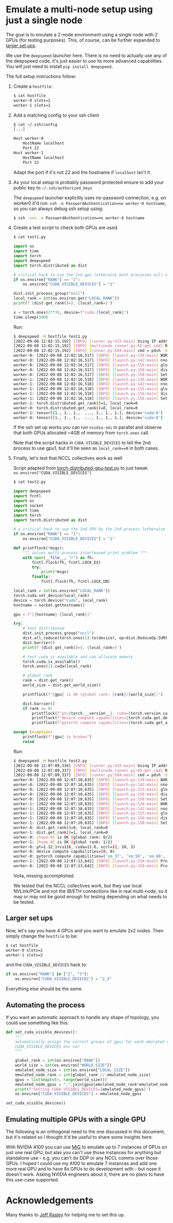 # Emulate a multi-node setup using just a single node

The goal is to emulate a 2-node environment using a single node with 2 GPUs (for testing purposes). This, of course, can be further expanded to [larger set ups](#larger-set-ups).

We use the `deepspeed` launcher here. There is no need to actually use any of the deepspeed code, it's just easier to use its more advanced capabilities. You will just need to install `pip install deepspeed`.

The full setup instructions follow:

1. Create a `hostfile`:
   
    ```bash
    $ cat hostfile
    worker-0 slots=1
    worker-1 slots=1
    ```

2. Add a matching config to your ssh client

    ```bash
    $ cat ~/.ssh/config
    [...]
    
    Host worker-0
        HostName localhost
        Port 22
    Host worker-1
        HostName localhost
        Port 22
    ```

    Adapt the port if it's not 22 and the hostname if `localhost` isn't it.


3. As your local setup is probably password protected ensure to add your public key to `~/.ssh/authorized_keys`

    The `deepspeed` launcher explicitly uses no-password connection, e.g. on worker0 it'd run: `ssh -o PasswordAuthentication=no worker-0 hostname`, so you can always debug ssh setup using:

    ```bash
    $ ssh -vvv -o PasswordAuthentication=no worker-0 hostname
    ```

4. Create a test script to check both GPUs are used.

    ```bash
    $ cat test1.py
    ```

    ```python
    import os
    import time
    import torch
    import deepspeed
    import torch.distributed as dist
    
    # critical hack to use the 2nd gpu (otherwise both processes will use gpu0)
    if os.environ["RANK"] == "1":
        os.environ["CUDA_VISIBLE_DEVICES"] = "1"
    
    dist.init_process_group("nccl")
    local_rank = int(os.environ.get("LOCAL_RANK"))
    print(f'{dist.get_rank()=}, {local_rank=}')
    
    x = torch.ones(2**30, device=f"cuda:{local_rank}")
    time.sleep(100)
    ```

    Run:
   
    ```bash
    $ deepspeed -H hostfile test1.py
    [2022-09-08 12:02:15,192] [INFO] [runner.py:415:main] Using IP address of 192.168.0.17 for node worker-0
    [2022-09-08 12:02:15,192] [INFO] [multinode_runner.py:65:get_cmd] Running on the following workers: worker-0,worker-1
    [2022-09-08 12:02:15,192] [INFO] [runner.py:504:main] cmd = pdsh -S -f 1024 -w worker-0,worker-1 export PYTHONPATH=/mnt/nvme0/code/huggingface/multi-node-emulate-ds;  cd /mnt/nvme0/code/huggingface/multi-node-emulate-ds; /home/stas/anaconda3/envs/py38-pt112/bin/python -u -m deepspeed.launcher.launch --world_info=eyJ3b3JrZXItMCI6IFswXSwgIndvcmtlci0xIjogWzBdfQ== --node_rank=%n --master_addr=192.168.0.17 --master_port=29500 test1.py
    worker-0: [2022-09-08 12:02:16,517] [INFO] [launch.py:136:main] WORLD INFO DICT: {'worker-0': [0], 'worker-1': [0]}
    worker-0: [2022-09-08 12:02:16,517] [INFO] [launch.py:142:main] nnodes=2, num_local_procs=1, node_rank=0
    worker-0: [2022-09-08 12:02:16,517] [INFO] [launch.py:155:main] global_rank_mapping=defaultdict(<class 'list'>, {'worker-0': [0], 'worker-1': [1]})
    worker-0: [2022-09-08 12:02:16,517] [INFO] [launch.py:156:main] dist_world_size=2
    worker-0: [2022-09-08 12:02:16,517] [INFO] [launch.py:158:main] Setting CUDA_VISIBLE_DEVICES=0
    worker-1: [2022-09-08 12:02:16,518] [INFO] [launch.py:136:main] WORLD INFO DICT: {'worker-0': [0], 'worker-1': [0]}
    worker-1: [2022-09-08 12:02:16,518] [INFO] [launch.py:142:main] nnodes=2, num_local_procs=1, node_rank=1
    worker-1: [2022-09-08 12:02:16,518] [INFO] [launch.py:155:main] global_rank_mapping=defaultdict(<class 'list'>, {'worker-0': [0], 'worker-1': [1]})
    worker-1: [2022-09-08 12:02:16,518] [INFO] [launch.py:156:main] dist_world_size=2
    worker-1: [2022-09-08 12:02:16,518] [INFO] [launch.py:158:main] Setting CUDA_VISIBLE_DEVICES=0
    worker-1: torch.distributed.get_rank()=1, local_rank=0
    worker-0: torch.distributed.get_rank()=0, local_rank=0
    worker-1: tensor([1., 1., 1.,  ..., 1., 1., 1.], device='cuda:0')
    worker-0: tensor([1., 1., 1.,  ..., 1., 1., 1.], device='cuda:0')
    ```

    If the ssh set up works you can run `nvidia-smi` in parallel and observe that both GPUs allocated ~4GB of memory from `torch.ones` call.
    
    Note that the script hacks in `CUDA_VISIBLE_DEVICES` to tell the 2nd process to use gpu1, but it'll be seen as `local_rank==0` in both cases.

5. Finally, let's test that NCCL collectives work as well

    Script adapted from [torch-distributed-gpu-test.py](./torch-distributed-gpu-test.py) to just tweak `os.environ["CUDA_VISIBLE_DEVICES"]`
    
    ```bash
    $ cat test2.py
    ```

    ```python
    import deepspeed
    import fcntl
    import os
    import socket
    import time
    import torch
    import torch.distributed as dist
    
    # a critical hack to use the 2nd GPU by the 2nd process (otherwise both processes will use gpu0)
    if os.environ["RANK"] == "1":
        os.environ["CUDA_VISIBLE_DEVICES"] = "1"
    
    def printflock(*msgs):
        """ solves multi-process interleaved print problem """
        with open(__file__, "r") as fh:
            fcntl.flock(fh, fcntl.LOCK_EX)
            try:
                print(*msgs)
            finally:
                fcntl.flock(fh, fcntl.LOCK_UN)
    
    local_rank = int(os.environ["LOCAL_RANK"])
    torch.cuda.set_device(local_rank)
    device = torch.device("cuda", local_rank)
    hostname = socket.gethostname()
    
    gpu = f"[{hostname}-{local_rank}]"
    
    try:
        # test distributed
        dist.init_process_group("nccl")
        dist.all_reduce(torch.ones(1).to(device), op=dist.ReduceOp.SUM)
        dist.barrier()
        print(f'{dist.get_rank()=}, {local_rank=}')
    
        # test cuda is available and can allocate memory
        torch.cuda.is_available()
        torch.ones(1).cuda(local_rank)
    
        # global rank
        rank = dist.get_rank()
        world_size = dist.get_world_size()
    
        printflock(f"{gpu} is OK (global rank: {rank}/{world_size})")
    
        dist.barrier()
        if rank == 0:
            printflock(f"pt={torch.__version__}, cuda={torch.version.cuda}, nccl={torch.cuda.nccl.version()}")
            printflock(f"device compute capabilities={torch.cuda.get_device_capability()}")
            printflock(f"pytorch compute capabilities={torch.cuda.get_arch_list()}")
    
    except Exception:
        printflock(f"{gpu} is broken")
        raise
    ```
    
    Run:
    
    ```bash
    $ deepspeed -H hostfile test2.py
    [2022-09-08 12:07:09,336] [INFO] [runner.py:415:main] Using IP address of 192.168.0.17 for node worker-0
    [2022-09-08 12:07:09,337] [INFO] [multinode_runner.py:65:get_cmd] Running on the following workers: worker-0,worker-1
    [2022-09-08 12:07:09,337] [INFO] [runner.py:504:main] cmd = pdsh -S -f 1024 -w worker-0,worker-1 export PYTHONPATH=/mnt/nvme0/code/huggingface/multi-node-emulate-ds;  cd /mnt/nvme0/code/huggingface/multi-node-emulate-ds; /home/stas/anaconda3/envs/py38-pt112/bin/python -u -m deepspeed.launcher.launch --world_info=eyJ3b3JrZXItMCI6IFswXSwgIndvcmtlci0xIjogWzBdfQ== --node_rank=%n --master_addr=192.168.0.17 --master_port=29500 test2.py
    worker-0: [2022-09-08 12:07:10,635] [INFO] [launch.py:136:main] WORLD INFO DICT: {'worker-0': [0], 'worker-1': [0]}
    worker-0: [2022-09-08 12:07:10,635] [INFO] [launch.py:142:main] nnodes=2, num_local_procs=1, node_rank=0
    worker-0: [2022-09-08 12:07:10,635] [INFO] [launch.py:155:main] global_rank_mapping=defaultdict(<class 'list'>, {'worker-0': [0], 'worker-1': [1]})
    worker-0: [2022-09-08 12:07:10,635] [INFO] [launch.py:156:main] dist_world_size=2
    worker-0: [2022-09-08 12:07:10,635] [INFO] [launch.py:158:main] Setting CUDA_VISIBLE_DEVICES=0
    worker-1: [2022-09-08 12:07:10,635] [INFO] [launch.py:136:main] WORLD INFO DICT: {'worker-0': [0], 'worker-1': [0]}
    worker-1: [2022-09-08 12:07:10,635] [INFO] [launch.py:142:main] nnodes=2, num_local_procs=1, node_rank=1
    worker-1: [2022-09-08 12:07:10,635] [INFO] [launch.py:155:main] global_rank_mapping=defaultdict(<class 'list'>, {'worker-0': [0], 'worker-1': [1]})
    worker-1: [2022-09-08 12:07:10,635] [INFO] [launch.py:156:main] dist_world_size=2
    worker-1: [2022-09-08 12:07:10,635] [INFO] [launch.py:158:main] Setting CUDA_VISIBLE_DEVICES=0
    worker-0: dist.get_rank()=0, local_rank=0
    worker-1: dist.get_rank()=1, local_rank=0
    worker-0: [hope-0] is OK (global rank: 0/2)
    worker-1: [hope-0] is OK (global rank: 1/2)
    worker-0: pt=1.12.1+cu116, cuda=11.6, nccl=(2, 10, 3)
    worker-0: device compute capabilities=(8, 0)
    worker-0: pytorch compute capabilities=['sm_37', 'sm_50', 'sm_60', 'sm_70', 'sm_75', 'sm_80', 'sm_86']
    worker-1: [2022-09-08 12:07:13,642] [INFO] [launch.py:318:main] Process 576485 exits successfully.
    worker-0: [2022-09-08 12:07:13,642] [INFO] [launch.py:318:main] Process 576484 exits successfully.
    ```
    
    Voila, missing accomplished.
    
    We tested that the NCCL collectives work, but they use local NVLink/PCIe and not the IB/ETH connections like in real multi-node, so it may or may not be good enough for testing depending on what needs to be tested.


## Larger set ups

Now, let's say you have 4 GPUs and you want to emulate 2x2 nodes. Then simply change the `hostfile` to be:

```bash
$ cat hostfile
worker-0 slots=2
worker-1 slots=2
```
and the `CUDA_VISIBLE_DEVICES` hack to:

```python
if os.environ["RANK"] in ["2", "3"]:
    os.environ["CUDA_VISIBLE_DEVICES"] = "2,3"
```

Everything else should be the same.


## Automating the process

If you want an automatic approach to handle any shape of topology, you could use something like this:

```python
def set_cuda_visible_devices():
    """
    automatically assign the correct groups of gpus for each emulated node by tweaking the
    CUDA_VISIBLE_DEVICES env var
    """

    global_rank = int(os.environ["RANK"])
    world_size = int(os.environ["WORLD_SIZE"])
    emulated_node_size = int(os.environ["LOCAL_SIZE"])
    emulated_node_rank = int(global_rank // emulated_node_size)
    gpus = list(map(str, range(world_size)))
    emulated_node_gpus = ",".join(gpus[emulated_node_rank*emulated_node_size:(emulated_node_rank+1)*emulated_node_size])
    print(f"Setting CUDA_VISIBLE_DEVICES={emulated_node_gpus}")
    os.environ["CUDA_VISIBLE_DEVICES"] = emulated_node_gpus

set_cuda_visible_devices()
```


## Emulating multiple GPUs with a single GPU

The following is an orthogonal need to the one discussed in this document, but it's related so I thought it'd be useful to share some insights here:

With NVIDIA A100 you can use [MIG](https://www.nvidia.com/en-us/technologies/multi-instance-gpu/) to emulate up to 7 instances of GPUs on just one real GPU, but alas you can't use those instances for anything but standalone use - e.g. you can't do DDP or any NCCL comms over those GPUs. I hoped I could use my A100 to emulate 7 instances and add one more real GPU and to have 8x GPUs to do development with - but nope it doesn't work. Asking NVIDIA engineers about it, there are no plans to have this use-case supported.


# Acknowledgements

Many thanks to [Jeff Rasley](https://github.com/jeffra/) for helping me to set this up.
